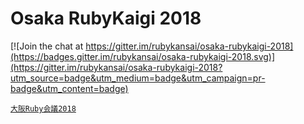 # Osaka RubyKaigi 2018

[![Join the chat at https://gitter.im/rubykansai/osaka-rubykaigi-2018](https://badges.gitter.im/rubykansai/osaka-rubykaigi-2018.svg)](https://gitter.im/rubykansai/osaka-rubykaigi-2018?utm_source=badge&utm_medium=badge&utm_campaign=pr-badge&utm_content=badge)

[`大阪Ruby会議2018`](https://rubykansai.github.io/osaka-rubykaigi-2018/)
